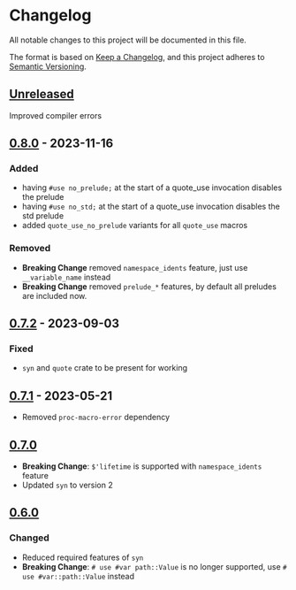 # Changelog
All notable changes to this project will be documented in this file.

The format is based on [Keep a Changelog](https://keepachangelog.com/en/1.0.0/),
and this project adheres to [Semantic Versioning](https://semver.org/spec/v2.0.0.html).

## [Unreleased]
Improved compiler errors

## [0.8.0] - 2023-11-16
### Added
- having `#use no_prelude;` at the start of a quote_use invocation disables the prelude
- having `#use no_std;` at the start of a quote_use invocation disables the std prelude
- added `quote_use_no_prelude` variants for all `quote_use` macros

### Removed
- **Breaking Change** removed `namespace_idents` feature, just use `__variable_name` instead
- **Breaking Change** removed `prelude_*` features, by default all preludes are included now.

## [0.7.2] - 2023-09-03
### Fixed
- `syn` and `quote` crate to be present for working

## [0.7.1] - 2023-05-21
- Removed `proc-macro-error` dependency

## [0.7.0]
- **Breaking Change**: `$'lifetime` is supported with `namespace_idents` feature
- Updated `syn` to version 2

## [0.6.0]
### Changed
- Reduced required features of `syn`
- **Breaking Change**: `# use #var path::Value` is no longer supported, use `# use #var::path::Value` instead

[unreleased]: https://github.com/ModProg/quote-use/compare/v0.8.0...HEAD
[0.8.0]: https://github.com/ModProg/quote-use/compare/v0.7.2...v0.8.0
[0.7.2]: https://github.com/ModProg/quote-use/compare/v0.7.1...v0.7.2
[0.7.1]: https://github.com/ModProg/quote-use/compare/v0.7.0...v0.7.1
[0.7.0]: https://github.com/ModProg/quote-use/compare/v0.6.0...v0.7.0
[0.6.0]: https://github.com/ModProg/quote-use/compare/v0.5.1...v0.6.0
